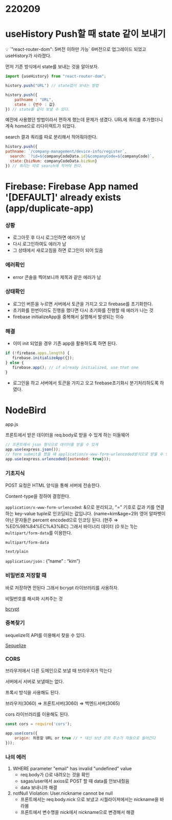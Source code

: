 # 220209

# useHistory Push할 때 state 같이 보내기

<aside>
💡 `"react-router-dom": 5버전 이하만 가능` 6버전으로 업그레이드 되었고 useHistory가 사라졌다.

</aside>

먼저 기존 방식에서 state를 보내는 것을 알아보자.

```jsx
import {useHistory} from "react-router-dom";

history.push("URL") // state없이 보내는 방법

history.push({
	pathname : "URL",
	state : {변수 : 값}
}) // state를 같이 보낼 수 있다.
```

예전에 사용했던 방법이라서 편하게 했는데 문제가 생겼다. 
URL에 쿼리를 추가했더니 계속 home으로 리다이렉트가 되었다.

search 결과 쿼리를 따로 분리해서 적어줘야한다.

```jsx
history.push({
pathname: `/company-management/device-info/register`,
  search: `?id=${companyCodeData.id}&companyCode=${companyCode}`,
  state:{bizNum: companyCodeData.bizNum}
}) // 쿼리는 따로 search에 적어야 한다.
```

# Firebase: Firebase App named '[DEFAULT]' already exists (app/duplicate-app)

### 상황

- 로그아웃 후 다시 로그인하면 에러가 남
- 다시 로그인하여도 에러가 남
- 그 상태에서 새로고침을 하면 로그인이 되어 있음

### 에러확인

- error 콘솔을 찍어보니까 제목과 같은 에러가 남

### 상태확인

- 로그인 버튼을 누르면 서버에서 토큰을 가지고 오고 firebase를 초기화한다.
- 초기화를 한번이라도 진행을 했다면 다시 초기화를 진행할 때 에러가 나는 것
- firebase initializeApp을 중복해서 실행해서 발생되는 이슈

### 해결

- 이미 init 되었을 경우 기존 app을 활용하도록 하면 된다.

```jsx
if (!firebase.apps.length) {
   firebase.initializeApp({});
} else {
   firebase.app(); // if already initialized, use that one
}
```

- 로그인을 하고 서버에서 토큰을 가지고 오고 firebase초기화시 분기처리하도록 하였다.

# NodeBird

app.js

프론트에서 받은 데이터을 req.body로 받을 수 있게 하는 미들웨어

```jsx
// 프론트에서 json 형식으로 데이터를 받을 수 있게
app.use(express.json()); 
// form submit을 했을 때 application/x-www-form-urlencoded방식으로 받을 수 있게 한다.
app.use(express.urlencoded({extended: true}));
```

### 기초지식

POST 요청은 HTML 양식을 통해 서버에 전송한다. 

Content-type을 정하여 결정한다.

`application/x-www-form-urlencoded`: &으로 분리되고, "=" 기호로 값과 키를 연결하는 key-value tuple로 인코딩되는 값입니다. (name=kim&age=29)
영어 알파벳이 아닌 문자들은 percent encoded으로 인코딩 된다.
(현주 ⇒ %ED%98%84%EC%A3%BC)
그래서 바이너리 데이터 (0 또는 1)는 `multipart/form-data`를 이용한다.

 `multipart/form-data`

 `text/plain`

`application/json` : {”name” : “kim”}

### 비밀번호 저장할 때

바로 저장하면 안된다 그래서 bcrypt 라이브러리를 사용하자.

비밀번호를 해시화 시켜주는 것

[bcrypt](https://www.npmjs.com/package/bcrypt)

### 중복찾기

sequelize의 API를 이용해서 찾을 수 있다.

[Sequelize](https://sequelize.org/v7/manual/model-querying-finders.html)

### CORS

브라우저에서 다른 도메인으로 보낼 때 브라우져가 막는다

서버에서 서버로 보낼때는 없다.

프록시 방식을 사용해도 된다.

브라우저(3060) ⇒ 프론트서버(3060) ⇒ 백엔드서버(3065)

cors 라이브러리를 이용해도 된다.

```jsx
const cors = require('cors');

app.use(cors({
	origin: 허용할 URL or true // * 대신 보낸 곳의 주소가 자동으로 들어간다
}));
```

### 나의 에러

1. WHERE parameter "email" has invalid "undefined" value
    - req.body가 {}로 내려오는 것을 확인
    - sagas/user에서 axios로 POST 할 때 data를 안보내줬음
    - data 보내니까 해결
2. notNull Violation: User.nickname cannot be null
    - 프론트에서는 req.body.nick 으로 보냈고 시퀄라이져에서는 nickname을 바라봄
    - 프론트에서 변수명을 nick에서 nickname으로 변경해서 해결
